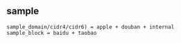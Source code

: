## sample

```
sample_domain/cidr4/cidr6) = apple + douban + internal
sample_block = baidu + taobao
```

